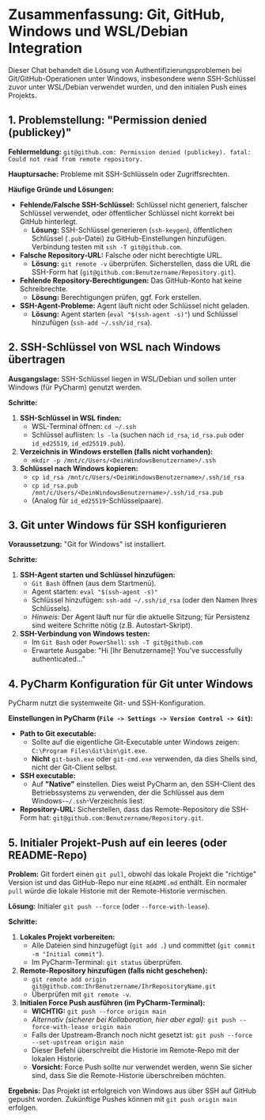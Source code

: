 # Zusammenfassung: Git, GitHub, Windows und WSL/Debian Integration

Dieser Chat behandelt die Lösung von Authentifizierungsproblemen bei Git/GitHub-Operationen unter Windows, insbesondere wenn SSH-Schlüssel zuvor unter WSL/Debian verwendet wurden, und den initialen Push eines Projekts.

## 1. Problemstellung: "Permission denied (publickey)"

**Fehlermeldung:** `git@github.com: Permission denied (publickey). fatal: Could not read from remote repository.`

**Hauptursache:** Probleme mit SSH-Schlüsseln oder Zugriffsrechten.

**Häufige Gründe und Lösungen:**
* **Fehlende/Falsche SSH-Schlüssel:** Schlüssel nicht generiert, falscher Schlüssel verwendet, oder öffentlicher Schlüssel nicht korrekt bei GitHub hinterlegt.
    * **Lösung:** SSH-Schlüssel generieren (`ssh-keygen`), öffentlichen Schlüssel (`.pub`-Datei) zu GitHub-Einstellungen hinzufügen. Verbindung testen mit `ssh -T git@github.com`.
* **Falsche Repository-URL:** Falsche oder nicht berechtigte URL.
    * **Lösung:** `git remote -v` überprüfen. Sicherstellen, dass die URL die SSH-Form hat (`git@github.com:Benutzername/Repository.git`).
* **Fehlende Repository-Berechtigungen:** Das GitHub-Konto hat keine Schreibrechte.
    * **Lösung:** Berechtigungen prüfen, ggf. Fork erstellen.
* **SSH-Agent-Probleme:** Agent läuft nicht oder Schlüssel nicht geladen.
    * **Lösung:** Agent starten (`eval "$(ssh-agent -s)"`) und Schlüssel hinzufügen (`ssh-add ~/.ssh/id_rsa`).

## 2. SSH-Schlüssel von WSL nach Windows übertragen

**Ausgangslage:** SSH-Schlüssel liegen in WSL/Debian und sollen unter Windows (für PyCharm) genutzt werden.

**Schritte:**
1.  **SSH-Schlüssel in WSL finden:**
    * WSL-Terminal öffnen: `cd ~/.ssh`
    * Schlüssel auflisten: `ls -la` (suchen nach `id_rsa`, `id_rsa.pub` oder `id_ed25519`, `id_ed25519.pub`).
2.  **Verzeichnis in Windows erstellen (falls nicht vorhanden):**
    * `mkdir -p /mnt/c/Users/<DeinWindowsBenutzername>/.ssh`
3.  **Schlüssel nach Windows kopieren:**
    * `cp id_rsa /mnt/c/Users/<DeinWindowsBenutzername>/.ssh/id_rsa`
    * `cp id_rsa.pub /mnt/c/Users/<DeinWindowsBenutzername>/.ssh/id_rsa.pub`
    * (Analog für `id_ed25519`-Schlüsselpaare).

## 3. Git unter Windows für SSH konfigurieren

**Voraussetzung:** "Git for Windows" ist installiert.

**Schritte:**
1.  **SSH-Agent starten und Schlüssel hinzufügen:**
    * `Git Bash` öffnen (aus dem Startmenü).
    * Agent starten: `eval "$(ssh-agent -s)"`
    * Schlüssel hinzufügen: `ssh-add ~/.ssh/id_rsa` (oder den Namen Ihres Schlüssels).
    * *Hinweis:* Der Agent läuft nur für die aktuelle Sitzung; für Persistenz sind weitere Schritte nötig (z.B. Autostart-Skript).
2.  **SSH-Verbindung von Windows testen:**
    * Im `Git Bash` oder `PowerShell`: `ssh -T git@github.com`
    * Erwartete Ausgabe: "Hi [Ihr Benutzername]! You've successfully authenticated..."

## 4. PyCharm Konfiguration für Git unter Windows

PyCharm nutzt die systemweite Git- und SSH-Konfiguration.

**Einstellungen in PyCharm (`File -> Settings -> Version Control -> Git`):**
* **Path to Git executable:**
    * Sollte auf die eigentliche Git-Executable unter Windows zeigen: `C:\Program Files\Git\bin\git.exe`.
    * **Nicht** `git-bash.exe` oder `git-cmd.exe` verwenden, da dies Shells sind, nicht der Git-Client selbst.
* **SSH executable:**
    * Auf **"Native"** einstellen. Dies weist PyCharm an, den SSH-Client des Betriebssystems zu verwenden, der die Schlüssel aus dem Windows-`~/.ssh`-Verzeichnis liest.
* **Repository-URL:** Sicherstellen, dass das Remote-Repository die SSH-Form hat: `git@github.com:Benutzername/Repository.git`.

## 5. Initialer Projekt-Push auf ein leeres (oder README-Repo)

**Problem:** Git fordert einen `git pull`, obwohl das lokale Projekt die "richtige" Version ist und das GitHub-Repo nur eine `README.md` enthält. Ein normaler `pull` würde die lokale Historie mit der Remote-Historie vermischen.

**Lösung:** Initialer `git push --force` (oder `--force-with-lease`).

**Schritte:**
1.  **Lokales Projekt vorbereiten:**
    * Alle Dateien sind hinzugefügt (`git add .`) und committet (`git commit -m "Initial commit"`).
    * Im PyCharm-Terminal: `git status` überprüfen.
2.  **Remote-Repository hinzufügen (falls nicht geschehen):**
    * `git remote add origin git@github.com:IhrBenutzername/IhrRepositoryName.git`
    * Überprüfen mit `git remote -v`.
3.  **Initialen Force Push ausführen (im PyCharm-Terminal):**
    * **WICHTIG:** `git push --force origin main`
    * *Alternativ (sicherer bei Kollaboration, hier aber egal):* `git push --force-with-lease origin main`
    * Falls der Upstream-Branch noch nicht gesetzt ist: `git push --force --set-upstream origin main`
    * Dieser Befehl überschreibt die Historie im Remote-Repo mit der lokalen Historie.
    * **Vorsicht:** Force Push sollte nur verwendet werden, wenn Sie sicher sind, dass Sie die Remote-Historie überschreiben möchten.

**Ergebnis:** Das Projekt ist erfolgreich von Windows aus über SSH auf GitHub gepusht worden. Zukünftige Pushes können mit `git push origin main` erfolgen.